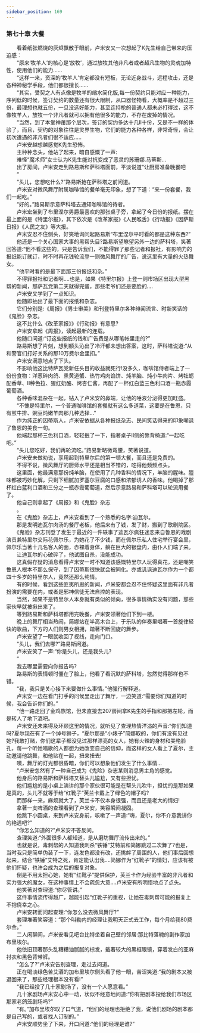 ```yaml
---
sidebar_position: 169
---
```

### 第七十章 大餐  


　　看着纸张燃烧的灰烬飘散于眼前，卢米安又一次想起了K先生给自己带来的压迫感：  
　　“原来‘牧羊人’的核心是‘放牧’，通过放牧其他非凡者或者超凡生物的灵魂加特性，使用他们的能力……  
　　“这样一来，资深的‘牧羊人’肯定都没有短板，无论近身战斗，远程攻击，还是各种神秘学手段，他们都很擅长……  
　　“其实，受契之人有点像是牧羊的缩水简化版,每一份契约只能对应一种能力，序列低的时候，签订契约的数量还有很大限制，从口器怪物看，大概率是不超过三份，最理想也就五份，一旦没选好能力，甚至连持枪的普通人都未必打得过，这不像牧羊人，放牧一个非凡者就可以拥有他很多的能力，不存在废掉的情况。  
　　“当然，到了本堂神莆那个层次，签订的契约多达十几II十份，又是不一样的体验了，而且，契约的对象往往是灵界生物，它们的能力各种各样，非常奇怪，会让初次遭遇的非凡者们很不适应.....  
　　卢米安越想越感觉K先生恐怖。  
　　主种种念头，他站了起来，暗自感慨了一声:  
　　难怪“魔术师”女士认为K先生能对抗变成了恶灵的苏珊娜.马蒂斯...  
　　出了房间，卢米安走到路易斯和萨科塔面前，平淡说道“让厨房准备晚餐吧  
　　”  
　　“头儿，您想吃什么?”路易斯抢在萨科塔之前问道。  
　　卢米安对微风舞厅附属咖啡馆的餐单毫无印象，想了下道：“来一份套餐，我们一起吃。”  
　　“好的。”路易斯示意萨科塔去通知咖啡馆的待者。  
　　卢米宏坐到了布里涅尔男爵最喜欢的那张桌子旁，拿起了今日份的报纸。摆在最上面的是《特里尔报》，其下依次是《改革家报》《人民喉舌》《行动报》《因萨斯日报》《人民之友》等大报。  
　　卢米安忍不住侧头，好笑地询问起路易斯“布里涅尔平时看的都是这种东西?”  
　　他还是一个关心国家大事的黑帮头目?路易斯望瞭望另外一边的萨科塔，笑著回答道:“他不看这些的，只是告诉我们，不能得罪了那些记者和报社，有影响力的报纸能订就订，时不时再花钱轮流登一则微风舞厅的广告，说这里有大量的火热舞女。  
　　“他平时看的是最下面那三份报纸和杂。”  
　　不得罪报社和记者啊....也是，如果《特里尔报》上登一则市场区出现大型黑帮的新闻，那萨瓦党第二天就得完蛋，那些老爷们还是要脸的....  
　　卢米安又学到了一点知识。  
　　他随即抽出了最下面的报纸和杂志。  
　　它们分别是:《周报》《男士审美》和刊登特里尔各种绯闻流言、时新笑话的《鬼脸》杂志。  
　　这不比什么《改革家报》》《行动报》有意思?  
　　卢米安拿起《周报》，读起最新的连载。  
　　他随口问道:“订这些报纸的钱和广告费是从哪笔帐里走的?”  
　　路易斯想了片刻，想到额头沁出了冷汗都未想出答案，这时，萨科塔说道:“从和警官们打好关系的那10万费尔金里扣。”  
　　卢米安满意地点了下头。  
　　不影响他这比特萨瓦党新任头目的收益就死行!没多久，咖啡馆侍者端上了一份份食物：洋葱碎肉鸽、熏黄道蟹、热竹鸡肉馅饼、炖羊脑、炖小牛肉片、烤牡蛎配香草、II种色拉、猩红奶酪、烤杏仁酱，再配了一杯红白蓝三色利口酒一瓶赤霞葡萄酒。  
　　各种香味混杂在一起，钻入了卢米安的鼻端，让他的唾液分泌得更加旺盛。  
　　“不愧是特里尔，一个普通咖啡馆的套餐就有这么多道菜，这要是在鲁恩，只有煎牛排、豌豆炖嫩羊肉那几种选择...”  
　　作为纯正的因蒂斯人，卢米安依据从各种报纸杂志、民间笑话得来的印象嘲讽了鲁恩的美食一句。  
　　他端起那杯三色利口酒，轻轻抿了一下，指著桌子II侧的靠背椅道:“一起吃吧。”  
　　“头儿您吃好，我们再轮流吃。”路易新略微弯腰，笑著说道。  
　　卢米安未做劝说，享用起到特里尔后的第一顿大餐，而且还是免费的。  
　　不得不说，微风舞厅的厨师水平还是相当不错的，吃得他频频点头。  
　　这里面，他最满意那份炖羊脑，在使用了几种香料的情况下，羊脑的腥味。膻味都被巧妙化解，只剩下细腻加罗塞尔豆腐的口感和浓郁诱人的香味。他喝掉了那杯红白蓝利口酒和三分之一瓶赤霞葡萄道，然后示意路易和萨科塔可以轮流用餐了。  
　　他自己则拿起了《周报》和《鬼脸》杂志  
　　。  
　　在《鬼脸》杂志上，卢米安看到了一个熟悉的名字:迪瓦尔。  
　　那是发明迪瓦尔肉汤的餐厅老板，他后来有了钱，发了财，搬到了歌剧院区。  
　　《鬼验》杂志刊登了发生于最近的一件轶事了迪瓦尔疯狂迷恋来自鲁恩的戏剧演员兼特里尔交际花佩尔乐，为她花了不少钱，而在佩尔乐私人住宅举行宴会里，佩尔乐当著十几名客人的面，赤裸着身体，躺在巨大的银盘内，由仆人们端了来。  
　　让迪瓦尔的心破碎了，他试图自杀，没能成功。  
　　这真假存疑的消息看得卢米安一时不知道该感慨特里尔人玩得真花，还是嘲笑鲁恩人根本不那么保守，到了因蒂斯很快就会被同化。亦或讥讽迪瓦尔作为一个都四十多岁的特里尔人，竟然还那么纯情。  
　　有的时候，看到这些匪夷所思的新闻，卢米安都会忍不住怀疑这里面有非凡者扮演的需要在内，或者是邪神信徒无法自控的表现。  
　　当然，如果不是特里尔人本身就有类似的倾向，很多事情确实没有问题，那些家伙早就被揪出来了。  
　　等到路易斯和萨科塔都用完晚餐，卢米安领著他们下到一楼。  
　　晚上的舞厅相当热闹，简娜站在半高木台上，于乐队的伴奏里唱著一首旋律轻快的歌曲，下方的人们则男女相拥，踏著不断回旋的舞步。  
　　卢米安望了一眼就收回了视线，走向门口。  
　　“头儿，我们去哪?”路易斯问道。  
　　卢米安笑了一声:“你是头儿，还是我头儿?  
　　”  
　　我去哪里需要向你报告吗?  
　　路易斯的表情顿时僵在了脸上，他看了看沉默的萨科塔，忽然觉得那样也不错。  
　　“我，我只是关心接下来要做什么事情。”他强行解释道。  
　　卢米安一边在看门打手的问候里走出了舞厅，一边笑道:“需要你们知道的时候，我会告诉你们的。”  
　　“他一路走回了金鸡旅馆，但未直接去207房间拿K先生的手指和那把左轮，而是转人了地下酒吧。  
　　卢米安还未来得及环顾这里的情况，就听见了查理热情洋溢的声音:“你们知道吗?夏尔现在有了一个绰号狮子，“夏尔那是“小婊子”简娜取的，你们有没有见过她?我敢打赌，你们这辈子都没见过那样漂亮的女人，她有火辣的身材和美艳脸孔，每一个听她唱歌的人都想为她改变自己的信仰，而这样的女人看上了夏尔，主动邀请他跳舞，和他贴在一起，扭来扭去!  
　　噢，舞厅的灯光都很昏暗，你们可以想象他们发生了什么事情...  
　　“卢米安忽然有了一种自己成为《鬼险》杂志某则消息男主角的感觉。  
　　他身后的路易斯和萨科塔又替头儿尴尬，又有些担忧。  
　　他们尴尬的是小桌上演讲的那个家伙很可能是在帮头儿吹牛，担忧的是那如果是真的，头儿不就等于给“红靴子”芙兰卡戴上了绿色的帽子吗?  
　　而那样一来，麻烦就大了，芙兰卡不仅本身很强，而且还是老大的情妇!  
　　拿著一支啤酒的查理看到了卢米安，笑容瞬间凝固。  
　　他跳下小圆桌，来到卢米安身前，咳嗽了一声道:“嗨，夏尔，你不介意我讲你的艳遇吧?”  
　　“你怎么知道的?”卢米安不答反问。  
　　查理笑道:“外面很多人都知道，是从磨坊舞厅流传出来的。”  
　　也就是说，毒刺帮的人知道我刺杀“铁锤”艾特前和简娜跳过二次舞了?也是，当时我只是简单伪装了一下，连发色都没有改，还挑衅了周围的人，他们事后回想起来，结合“铁锤”艾特之死，肯定能认出我....简娜作为“红靴子”的情妇，应该有被他们怀疑，也许会成为之后的报复对象。  
　　倒是不用太担心她，她有“红靴子”提供保护，芙兰卡作为经验丰富的非凡者和实力强大的魔女，在这种事情上不会疏忽大意....卢米安有所明悟地点了点头。  
　　他笑著对查理道:“你尽管讲。”  
　　这件事情流传得越广，越能引起“红靴子的重视，让她在毒刺帮可能的报复上不抱侥幸之心。  
　　卢米安转而问起查理:“你怎么没去微风舞厅?”  
　　套理堆著笑容道：“那个叫勒内的经理让我明天正式去工作，每个月给我80费尔金。”  
　　二人闲聊间，卢米安看见吧台比特坐着自己壁的邻居:那比特落魄的剧作家加布里埃尔。  
　　他依旧顶著那头乱糟糟油腻腻的棕发，戴著较大的黑框眼镜，穿着发白的亚麻衬衣和黑色背带裤。  
　　“怎么了?”卢米安告别查理，走过去问道。  
　　正在喝淡绿色苦艾酒的加布里埃尔侧头看了他一眼，苦涩笑道:“我的剧本又被退回来了，那些经理根本没有看!”  
　　“我已经投了几十家剧场了，没有一个人愿意看。”  
　　几十家剧场卢米安心中一动，状似不经意地问道:“你有把剧本投给我们市场区那家老鸽笼剧场吗?”  
　　“有。”加布里埃尔叹了口气道，“他们的经理也拒绝了我，说他们剧场的剧本都是自己写的，或者找人订制的。”  
　　卢米安顺势坐了下来，开口问道:“他们的经理是谁?”  
